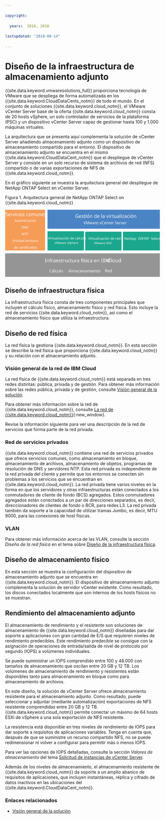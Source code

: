 ```yaml
---

copyright:

  years:  2016, 2018

lastupdated: "2018-08-14"

---
```


# Diseño de la infraestructura de almacenamiento adjunto

{{site.data.keyword.vmwaresolutions_full}} proporciona tecnología de VMware que se despliega de forma automatizada en los {{site.data.keyword.CloudDataCents_notm}} de todo el mundo. En el conjunto de soluciones {{site.data.keyword.cloud_notm}}, el VMware vCenter Server base de la oferta {{site.data.keyword.cloud_notm}} consta de 20 hosts vSphere, un solo controlador de servicios de la plataforma (PSC) y un dispositivo vCenter Server capaz de gestionar hasta 100 y 1.000 máquinas virtuales.

La arquitectura que se presenta aquí complementa la solución de vCenter Server añadiendo almacenamiento adjunto como un dispositivo de almacenamiento compartido para el entorno. El dispositivo de almacenamiento adjunto se encuentra en el mismo {{site.data.keyword.CloudDataCent_notm}} que el despliegue de vCenter Server y consiste en un solo recurso de sistema de archivos de red (NFS) compartido o de varias exportaciones de NFS de {{site.data.keyword.cloud_notm}}.

En el gráfico siguiente se muestra la arquitectura general del despliegue de NetApp ONTAP Select en vCenter Server.

Figura 1. Arquitectura general de NetApp ONTAP Select on {{site.data.keyword.cloud_notm}}

![Arquitectura de NetApp ONTAP Select](../../netapp/np_architecture.svg "Arquitectura de alto nivel de NetApp ONTAP Select on IBM Cloud")

## Diseño de infraestructura física

La infraestructura física consta de tres componentes principales que incluyen el cálculo físico, almacenamiento físico y red física. Esto incluye la red de servicios {{site.data.keyword.cloud_notm}}, así como el almacenamiento físico que utiliza la infraestructura.

## Diseño de red física

La red física la gestiona {{site.data.keyword.cloud_notm}}. En esta sección se describe la red física que proporciona {{site.data.keyword.cloud_notm}} y su relación con el almacenamiento adjunto.

### Visión general de la red de IBM Cloud

La red física de {{site.data.keyword.cloud_notm}} está separada en tres redes distintas: pública, privada y de gestión. Para obtener más información sobre las redes pública, privada y de gestión, consulte [Visión general de la solución](../solution/solution_overview.html).

Para obtener más información sobre la red de {{site.data.keyword.cloud_notm}}, consulte [La red de {{site.data.keyword.cloud_notm}}](https://www.ibm.com/cloud-computing/bluemix/our-network){:new_window}.

Revise la información siguiente para ver una descripción de la red de servicios que forma parte de la red privada.

### Red de servicios privados

{{site.data.keyword.cloud_notm}} contiene una red de servicios privados que ofrece servicios comunes, como almacenamiento en bloque, almacenamiento de archivos, almacenamiento de objetos, programas de resolución de DNS y servidores NTP. Esta red privada es independiente de la red privada del cliente y permite que los entornos se conecten sin problemas a los servicios que se encuentran en {{site.data.keyword.cloud_notm}}. La red privada tiene varios niveles en la forma en que los servidores y otras infraestructuras están conectados a los conmutadores de cliente de fondo (BCS) agregados. Estos conmutadores agregados están conectados a un par de direcciones separados, es decir, direccionadores de clientes de fondo o BCR, para redes L3. La red privada también da soporte a la capacidad de utilizar tramas Jumbo, es decir, MTU 9000, para las conexiones de host físicas.

### VLAN

Para obtener más información acerca de las VLAN, consulte la sección _Diseño de la red física_ en el tema sobre [Diseño de la infraestructura física](../solution/design_physicalinfrastructure.html).

## Diseño de almacenamiento físico

En esta sección se muestra la configuración del dispositivo de almacenamiento adjunto que se encuentra en {{site.data.keyword.cloud_notm}}. El dispositivo de almacenamiento adjunto complementa la solución de servidor vCenter existente. Como resultado, los discos conectados localmente que son internos de los hosts físicos no se muestran.

## Rendimiento del almacenamiento adjunto

El almacenamiento de rendimiento y el resistente son soluciones de almacenamiento de {{site.data.keyword.cloud_notm}} diseñadas para dar soporte a aplicaciones con gran cantidad de E/S que requieren niveles de rendimiento predecibles. Este rendimiento predecible se consigue con la asignación de operaciones de entrada/salida de nivel de protocolo por segundo (IOPS) a volúmenes individuales.

Se puede suministrar un IOPS comprendido entre 100 y 48.000 con tamaños de almacenamiento que oscilan entre 20 GB y 12 TB. Los volúmenes de almacenamiento de rendimiento y resistentes están disponibles tanto para almacenamiento en bloque como para almacenamiento de archivos.

En este diseño, la solución de vCenter Server ofrece almacenamiento resistente para el almacenamiento adjunto. Como resultado, puede seleccionar y adjuntar (mediante automatización) exportaciones de NFS resistente comprendidas entre 20 GB y 12 TB. {{site.data.keyword.cloud_notm}} permite conectar un máximo de 64 hosts ESXi de vSphere a una sola exportación de NFS resistente.

La resistencia está disponible en tres niveles de rendimiento de IOPS para dar soporte a requisitos de aplicaciones variables. Tenga en cuenta que, después de que se suministre un recurso compartido NFS, no se puede redimensionar ni volver a configurar para permitir más o menos IOPS.

Para ver las opciones de IOPS detalladas, consulte la sección _Valores de almacenamiento_ del tema [Solicitud de instancias de vCenter Server](../../vcenter/vc_orderinginstance.html).

Además de los niveles de almacenamiento, el almacenamiento resistente de {{site.data.keyword.cloud_notm}} da soporte a un amplio abanico de requisitos de aplicaciones, que incluyen instantáneas, réplica y cifrado de datos inactivos en las ubicaciones del {{site.data.keyword.CloudDataCent_notm}}.

### Enlaces relacionados

* [Visión general de la solución](../solution/solution_overview.html)
